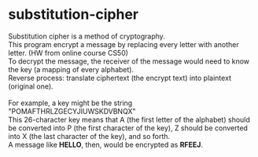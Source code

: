# substitution-cipher
Substitution cipher is a method of cryptography. </br>
This program encrypt a message by replacing every letter with another letter. (HW from online course CS50) </br>
To decrypt the message, the receiver of the message would need to know the key (a mapping of every alphabet). </br>
Reverse process: translate ciphertext (the encrypt text) into plaintext (original one). </br>
</br>
For example, a key might be the string "POMAFTHRLZGECYJIUWSKDVBNQX"</br>
This 26-character key means that A (the first letter of the alphabet) should be converted into P (the first character of the key), Z should be converted into X (the last character of the key), and so forth.</br>
A message like **HELLO**, then, would be encrypted as **RFEEJ**.
